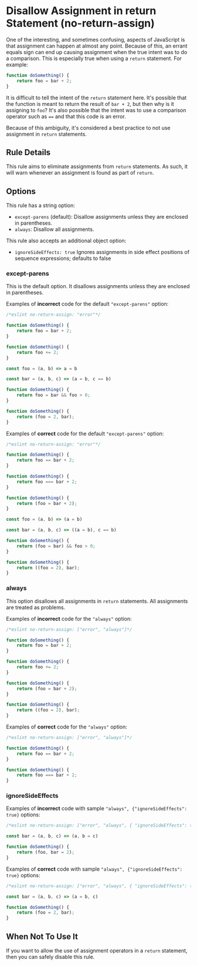 # Disallow Assignment in return Statement (no-return-assign)

One of the interesting, and sometimes confusing, aspects of JavaScript is that assignment can happen at almost any point. Because of this, an errant equals sign can end up causing assignment when the true intent was to do a comparison. This is especially true when using a `return` statement. For example:

```js
function doSomething() {
    return foo = bar + 2;
}
```

It is difficult to tell the intent of the `return` statement here. It's possible that the function is meant to return the result of `bar + 2`, but then why is it assigning to `foo`? It's also possible that the intent was to use a comparison operator such as `==` and that this code is an error.

Because of this ambiguity, it's considered a best practice to not use assignment in `return` statements.

## Rule Details

This rule aims to eliminate assignments from `return` statements. As such, it will warn whenever an assignment is found as part of `return`.

## Options

This rule has a string option:

* `except-parens` (default): Disallow assignments unless they are enclosed in parentheses.
* `always`: Disallow all assignments.

This rule also accepts an additional object option:

* `ignoreSideEffects: true` Ignores assignments in side effect positions of sequence expressions; defaults to false

### except-parens

This is the default option.
It disallows assignments unless they are enclosed in parentheses.

Examples of **incorrect** code for the default `"except-parens"` option:

```js
/*eslint no-return-assign: "error"*/

function doSomething() {
    return foo = bar + 2;
}

function doSomething() {
    return foo += 2;
}

const foo = (a, b) => a = b

const bar = (a, b, c) => (a = b, c == b)

function doSomething() {
    return foo = bar && foo > 0;
}

function doSomething() {
    return (foo = 2, bar);
}
```

Examples of **correct** code for the default `"except-parens"` option:

```js
/*eslint no-return-assign: "error"*/

function doSomething() {
    return foo == bar + 2;
}

function doSomething() {
    return foo === bar + 2;
}

function doSomething() {
    return (foo = bar + 2);
}

const foo = (a, b) => (a = b)

const bar = (a, b, c) => ((a = b), c == b)

function doSomething() {
    return (foo = bar) && foo > 0;
}

function doSomething() {
    return ((foo = 2), bar);
}
```

### always

This option disallows all assignments in `return` statements.
All assignments are treated as problems.

Examples of **incorrect** code for the `"always"` option:

```js
/*eslint no-return-assign: ["error", "always"]*/

function doSomething() {
    return foo = bar + 2;
}

function doSomething() {
    return foo += 2;
}

function doSomething() {
    return (foo = bar + 2);
}

function doSomething() {
    return ((foo = 2), bar);
}
```

Examples of **correct** code for the `"always"` option:

```js
/*eslint no-return-assign: ["error", "always"]*/

function doSomething() {
    return foo == bar + 2;
}

function doSomething() {
    return foo === bar + 2;
}
```

### ignoreSideEffects

Examples of **incorrect** code with sample `"always", {"ignoreSideEffects": true}` options:

```js
/*eslint no-return-assign: ["error", "always", { "ignoreSideEffects": true }]*/

const bar = (a, b, c) => (a, b = c)

function doSomething() {
    return (foo, bar = 2);
}
```

Examples of **correct** code with sample `"always", {"ignoreSideEffects": true}` options:

```js
/*eslint no-return-assign: ["error", "always", { "ignoreSideEffects": true }]*/

const bar = (a, b, c) => (a = b, c)

function doSomething() {
    return (foo = 2, bar);
}
```


## When Not To Use It

If you want to allow the use of assignment operators in a `return` statement, then you can safely disable this rule.
